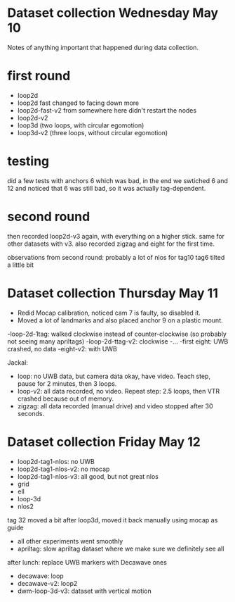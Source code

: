 # Dataset collection Wednesday May 10

Notes of anything important that happened during data collection.

first round
===========

- loop2d 
- loop2d fast
changed to facing down more
- loop2d-fast-v2
from somewhere here didn't restart the nodes
- loop2d-v2
- loop3d (two loops, with circular egomotion)
- loop3d-v2 (three loops, without circular egomotion)

testing
========
did a few tests with anchors 6 which was bad, in the end we swtiched 6 and 12 and noticed that 6 was still bad, so it was actually tag-dependent. 

second round
============
then recorded loop2d-v3 again, with everything on a higher stick.
same for other datasets with v3. 
also recorded zigzag and eight for the first time. 

observations from second round: probably a lot of nlos for tag10
tag6 tilted a little bit

# Dataset collection Thursday May 11

- Redid Mocap calibration, noticed cam 7 is faulty, so disabled it. 
- Moved a lot of landmarks and also placed anchor 9 on a plastic mount.

-loop-2d-1tag: walked clockwise instead of counter-clockwise (so probably not seeing many apriltags)
-loop-2d-ttag-v2: clockwise
-...
-first eight: UWB crashed, no data
-eight-v2: with UWB

Jackal: 
- loop: no UWB data, but camera data okay, have video. Teach step, pause for 2 minutes, then 3 loops.
- loop-v2: all data recorded, no video. Repeat step: 2.5 loops, then VTR crashed because out of memory. 
- zigzag: all data recorded (manual drive) and video stopped after 30 seconds.

# Dataset collection Friday May 12

- loop2d-tag1-nlos: no UWB
- loop2d-tag1-nlos-v2: no mocap
- loop2d-tag1-nlos-v3: all good, but not great nlos
- grid
- ell
- loop-3d
- nlos2

tag 32 moved a bit after loop3d, moved it back manually using mocap as guide
- all other experiments went smoothly
- apriltag: slow apriltag dataset where we make sure we definitely see all 

after lunch: replace UWB markers with Decawave ones
- decawave: loop
- decawave-v2: loop2
- dwm-loop-3d-v3: dataset with vertical motion
